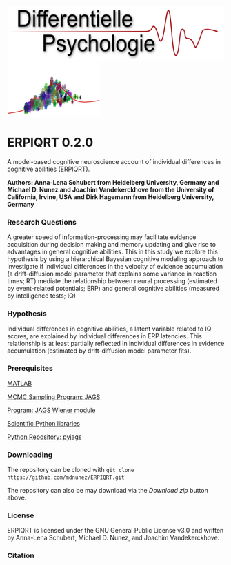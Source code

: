 <img src="./extra/Differentielle_Psychologie.png" height="128"> <img src="./extra/small_cidlab_logo.png" height="128">

# ERPIQRT 0.2.0
A model-based cognitive neuroscience account of individual differences in cognitive abilities (ERPIQRT).

**Authors: Anna-Lena Schubert from Heidelberg University, Germany and Michael D. Nunez and Joachim Vandekerckhove from the University of California, Irvine, USA and Dirk Hagemann from Heidelberg University, Germany**

### Research Questions

A greater speed of information-processing may facilitate evidence acquisition during decision making and memory updating and give rise to advantages in general cognitive abilities. This in this study we explore this hypothesis by using a hierarchical Bayesian cognitive modeling approach to investigate if individual differences in the velocity of evidence accumulation (a drift-diffusion model parameter that explains some variance in reaction times; RT) mediate the relationship between neural processing (estimated by event-related potentials; ERP) and general cognitive abilities (measured by intelligence tests; IQ)

### Hypothesis

Individual differences in cognitive abilities, a latent variable related to IQ scores, are explained by individual differences in ERP latencies. This relationship is at least partially reflected in individual differences in evidence accumulation (estimated by drift-diffusion model parameter fits).

### Prerequisites

[MATLAB](https://www.mathworks.com/)

[MCMC Sampling Program: JAGS](http://mcmc-jags.sourceforge.net/)

[Program: JAGS Wiener module](https://sourceforge.net/projects/jags-wiener/)

[Scientific Python libraries](https://www.continuum.io/downloads)

[Python Repository: pyjags](https://github.com/tmiasko/pyjags)

### Downloading

The repository can be cloned with `git clone https://github.com/mdnunez/ERPIQRT.git`

The repository can also be may download via the _Download zip_ button above.

### License

ERPIQRT is licensed under the GNU General Public License v3.0 and written by Anna-Lena Schubert, Michael D. Nunez, and Joachim Vandekerckhove.

### Citation
